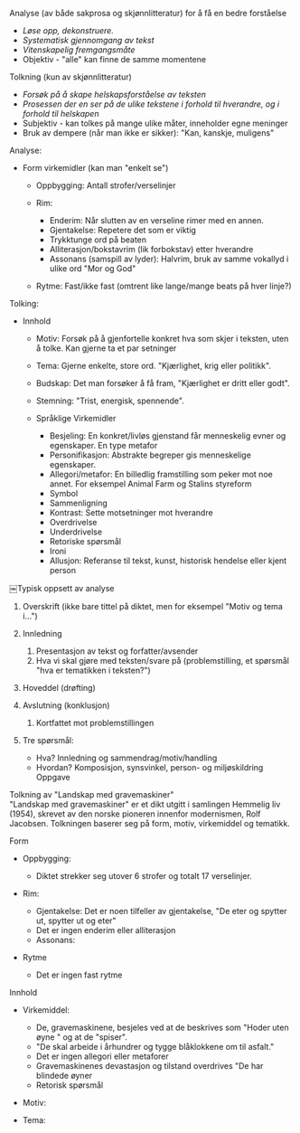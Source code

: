 Analyse (av både sakprosa og skjønnlitteratur) for å få en bedre forståelse

- _Løse opp, dekonstruere._
- _Systematisk gjennomgang av tekst_
- _Vitenskapelig fremgangsmåte_
- Objektiv - "alle" kan finne de samme momentene
   

Tolkning (kun av skjønnlitteratur)

- _Forsøk på å skape helskapsforståelse av teksten_
- _Prosessen der en ser på de ulike tekstene i forhold til hverandre, og i forhold til helskapen_
- Subjektiv - kan tolkes på mange ulike måter, inneholder egne meninger
- Bruk av dempere (når man ikke er sikker): "Kan, kanskje, muligens"
 
Analyse:

- Form virkemidler (kan man "enkelt se")
    
    - Oppbygging: Antall strofer/verselinjer
    - Rim:
        
        - Enderim: Når slutten av en verseline rimer med en annen.
        - Gjentakelse: Repetere det som er viktig
        - Trykktunge ord på beaten
        - Alliterasjon/bokstavrim (lik forbokstav) etter hverandre
        - Assonans (samspill av lyder): Halvrim, bruk av samme vokallyd i ulike ord "Mor og God"
    - Rytme: Fast/ikke fast (omtrent like lange/mange beats på hver linje?)

Tolking:

- Innhold
    
    - Motiv: Forsøk på å gjenfortelle konkret hva som skjer i teksten, uten å tolke. Kan gjerne ta et par setninger
    - Tema: Gjerne enkelte, store ord. "Kjærlighet, krig eller politikk".
    - Budskap: Det man forsøker å få fram, "Kjærlighet er dritt eller godt".
    - Stemning: "Trist, energisk, spennende".
    - Språklige Virkemidler
        
        - Besjeling: En konkret/livløs gjenstand får menneskelig evner og egenskaper. En type metafor
        - Personifikasjon: Abstrakte begreper gis menneskelige egenskaper.
        - Allegori/metafor: En billedlig framstilling som peker mot noe annet. For eksempel Animal Farm og Stalins styreform
        - Symbol
        - Sammenligning
        - Kontrast: Sette motsetninger mot hverandre
        - Overdrivelse
        - Underdrivelse
        - Retoriske spørsmål
        - Ironi
        - Allusjon: Referanse til tekst, kunst, historisk hendelse eller kjent person
      
    
   

￼Typisk oppsett av analyse

1. Overskrift (ikke bare tittel på diktet, men for eksempel "Motiv og tema i…")
2. Innledning
    
    1. Presentasjon av tekst og forfatter/avsender
    2. Hva vi skal gjøre med teksten/svare på (problemstilling, et spørsmål "hva er tematikken i teksten?")
3. Hoveddel (drøfting)
4. Avslutning (konklusjon)
    
    1. Kortfattet mot problemstillingen
5. Tre spørsmål:
    
    - Hva? Innledning og sammendrag/motiv/handling
    - Hvordan? Komposisjon, synsvinkel, person- og miljøskildring  
Oppgave
 
Tolkning av "Landskap med gravemaskiner"  
"Landskap med gravemaskiner" er et dikt utgitt i samlingen Hemmelig liv (1954), skrevet av den norske pioneren innenfor modernismen, Rolf Jacobsen. Tolkningen baserer seg på form, motiv, virkemiddel og tematikk.
 
Form

- Oppbygging:
    
    - Diktet strekker seg utover 6 strofer og totalt 17 verselinjer.
- Rim:
    
    - Gjentakelse: Det er noen tilfeller av gjentakelse, "De eter og spytter ut, spytter ut og eter"
    - Det er ingen enderim eller alliterasjon
    - Assonans:
- Rytme
    
    - Det er ingen fast rytme

Innhold

- Virkemiddel:
    
    - De, gravemaskinene, besjeles ved at de beskrives som "Hoder uten øyne " og at de "spiser".
    - "De skal arbeide i århundrer og tygge blåklokkene om til asfalt."
    - Det er ingen allegori eller metaforer
    - Gravemaskinenes devastasjon og tilstand overdrives "De har blindede øyner
    - Retorisk spørsmål
- Motiv:
- Tema: